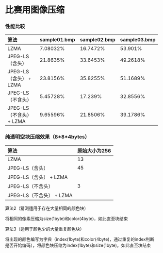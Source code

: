 # 比赛用图像压缩

### 性能比较



| 算法                 | sample01.bmp | sample02.bmp | sample03.bmp |
|:-------------------|:-------------|:-------------|:-------------|
| LZMA               | 7.08032%     | 16.7472%     | 53.901%      |
| JPEG-LS（含头）        | 21.8635%     | 33.6453%     | 49.2618%     |
| JPEG-LS（含头） + LZMA | 23.8156%     | 35.8255%     | 51.1689%     |
| JPEG-LS（不含头）       | 5.45728%     | 17.239%      | 32.8556%     |
| JPEG-LS（不含头） + LZMA | 9.65596%     | 21.8506%      | 39.1786%     |

### 纯透明空块压缩效果（8\*8\*4bytes）

| 算法             | 原始大小为256 |
|:---------------|:---------|
| LZMA           | 13       |
| JPEG-LS（含头）    | 45       |
| JPEG-LS（含头） + LZMA |          |
| JPEG-LS（不含头）    | 3        |
| JPEG-LS（不含头） + LZMA |          |

算法2（猜测适用于存在大量相同的颜色块）

将相同的像素压缩为size(1byte)和color(4byte)，如此直至块结束

算法3（适用于颜色少的大量重复颜色块）

将出现的颜色编写为字典（index(1byte)和color(4byte)，通过重复的index判断是否开始编码），将颜色块压缩为index(1byte)和size(1byte)，如此直至块结束




